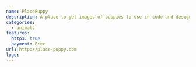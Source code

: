 ```yaml
---
name: PlacePuppy
description: A place to get images of puppies to use in code and design.
categories:
  - animals
features:
  https: true
  payment: Free
url: http://place-puppy.com
logo:
---
```


